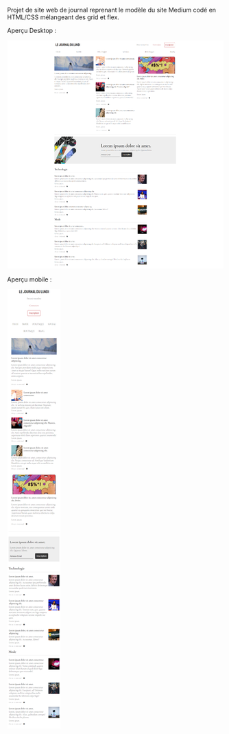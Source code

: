 Projet de site web de journal reprenant le modèle du site Medium codé en HTML/CSS mélangeant des grid et flex.


Aperçu Desktop :


![](/journal-desktop.png)


Aperçu mobile :


![](/journal-mobile.png)